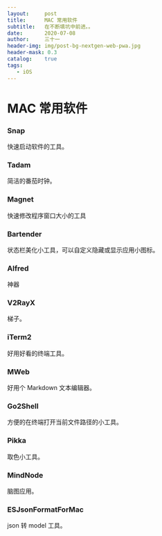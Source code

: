 ```yaml
---
layout:     post
title:      MAC 常用软件
subtitle:   在不断填坑中前进。。
date:       2020-07-08
author:     三十一
header-img: img/post-bg-nextgen-web-pwa.jpg
header-mask: 0.3
catalog:    true
tags:
   - iOS
---
```


# MAC 常用软件

### Snap
快速启动软件的工具。

### Tadam
简洁的番茄时钟。

### Magnet

快速修改程序窗口大小的工具

### Bartender

状态栏美化小工具，可以自定义隐藏或显示应用小图标。

### Alfred
 神器
 
###  V2RayX
梯子。
### iTerm2
好用好看的终端工具。

### MWeb

好用个 Markdown 文本编辑器。

### Go2Shell

方便的在终端打开当前文件路径的小工具。

### Pikka
取色小工具。

### MindNode
脑图应用。


### ESJsonFormatForMac

json 转 model 工具。


